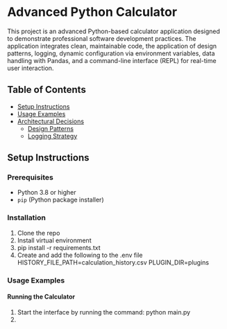 # Advanced Python Calculator

This project is an advanced Python-based calculator application designed to demonstrate professional software development practices. The application integrates clean, maintainable code, the application of design patterns, logging, dynamic configuration via environment variables, data handling with Pandas, and a command-line interface (REPL) for real-time user interaction.

## Table of Contents

- [Setup Instructions](#setup-instructions)
- [Usage Examples](#usage-examples)
- [Architectural Decisions](#architectural-decisions)
  - [Design Patterns](#design-patterns)
  - [Logging Strategy](#logging-strategy)

## Setup Instructions

### Prerequisites

- Python 3.8 or higher
- `pip` (Python package installer)

### Installation

1. Clone the repo
2. Install virtual environment
3. pip install -r requirements.txt
4. Create and add the following to the .env file
    HISTORY_FILE_PATH=calculation_history.csv
    PLUGIN_DIR=plugins

### Usage Examples
#### Running the Calculator
1. Start the interface by  running the command: python main.py
2. 